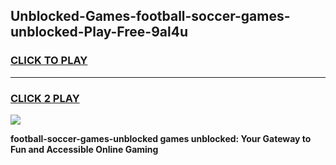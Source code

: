 
## Unblocked-Games-football-soccer-games-unblocked-Play-Free-9al4u
<h3>
<a href="https://premium76.site?title=football-soccer-games-unblocked&ref=21A">CLICK TO PLAY</a></h3>
<hr>

<h3>
<a href="https://premium76.site?title=football-soccer-games-unblocked&ref=21A">CLICK 2 PLAY</a>
  
</h3>

<a href="https://premium76.site?title=football-soccer-games-unblocked&ref=21A"><img src="https://clearcache.store/games.png"></a>


**football-soccer-games-unblocked games unblocked: Your Gateway to Fun and Accessible Online Gaming**
